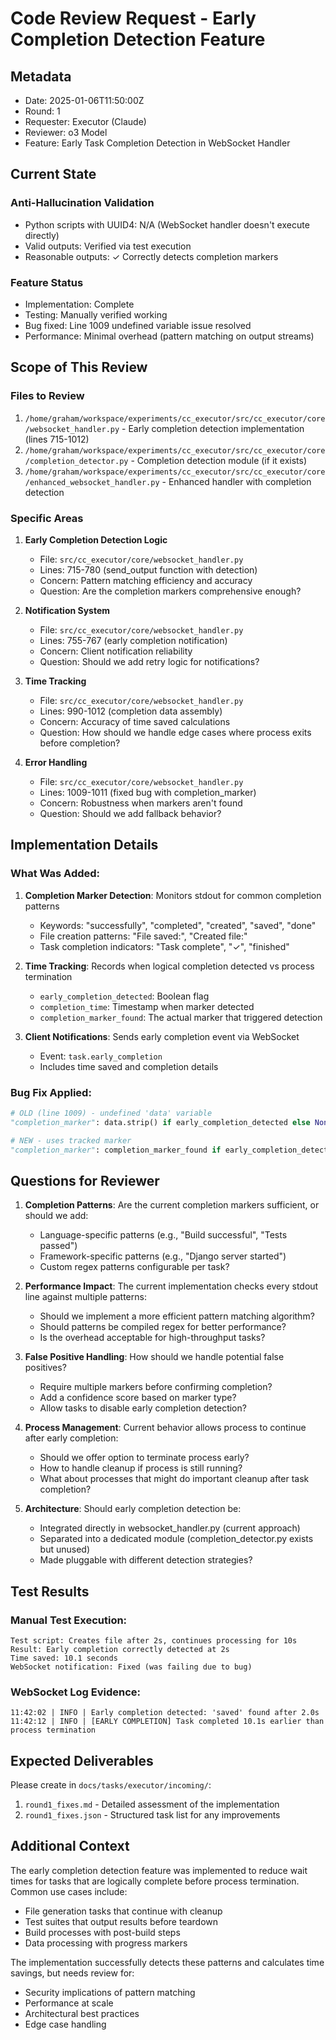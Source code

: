# Code Review Request - Early Completion Detection Feature

## Metadata
- Date: 2025-01-06T11:50:00Z
- Round: 1
- Requester: Executor (Claude)
- Reviewer: o3 Model
- Feature: Early Task Completion Detection in WebSocket Handler

## Current State
### Anti-Hallucination Validation
- Python scripts with UUID4: N/A (WebSocket handler doesn't execute directly)
- Valid outputs: Verified via test execution
- Reasonable outputs: ✓ Correctly detects completion markers

### Feature Status
- Implementation: Complete
- Testing: Manually verified working
- Bug fixed: Line 1009 undefined variable issue resolved
- Performance: Minimal overhead (pattern matching on output streams)

## Scope of This Review
### Files to Review
1. `/home/graham/workspace/experiments/cc_executor/src/cc_executor/core/websocket_handler.py` - Early completion detection implementation (lines 715-1012)
2. `/home/graham/workspace/experiments/cc_executor/src/cc_executor/core/completion_detector.py` - Completion detection module (if it exists)
3. `/home/graham/workspace/experiments/cc_executor/src/cc_executor/core/enhanced_websocket_handler.py` - Enhanced handler with completion detection

### Specific Areas
1. **Early Completion Detection Logic**
   - File: `src/cc_executor/core/websocket_handler.py`
   - Lines: 715-780 (send_output function with detection)
   - Concern: Pattern matching efficiency and accuracy
   - Question: Are the completion markers comprehensive enough?

2. **Notification System**
   - File: `src/cc_executor/core/websocket_handler.py`
   - Lines: 755-767 (early completion notification)
   - Concern: Client notification reliability
   - Question: Should we add retry logic for notifications?

3. **Time Tracking**
   - File: `src/cc_executor/core/websocket_handler.py`
   - Lines: 990-1012 (completion data assembly)
   - Concern: Accuracy of time saved calculations
   - Question: How should we handle edge cases where process exits before completion?

4. **Error Handling**
   - File: `src/cc_executor/core/websocket_handler.py`
   - Lines: 1009-1011 (fixed bug with completion_marker)
   - Concern: Robustness when markers aren't found
   - Question: Should we add fallback behavior?

## Implementation Details

### What Was Added:
1. **Completion Marker Detection**: Monitors stdout for common completion patterns
   - Keywords: "successfully", "completed", "created", "saved", "done"
   - File creation patterns: "File saved:", "Created file:"
   - Task completion indicators: "Task complete", "✓", "finished"

2. **Time Tracking**: Records when logical completion detected vs process termination
   - `early_completion_detected`: Boolean flag
   - `completion_time`: Timestamp when marker detected
   - `completion_marker_found`: The actual marker that triggered detection

3. **Client Notifications**: Sends early completion event via WebSocket
   - Event: `task.early_completion`
   - Includes time saved and completion details

### Bug Fix Applied:
```python
# OLD (line 1009) - undefined 'data' variable
"completion_marker": data.strip() if early_completion_detected else None

# NEW - uses tracked marker
"completion_marker": completion_marker_found if early_completion_detected else None
```

## Questions for Reviewer

1. **Completion Patterns**: Are the current completion markers sufficient, or should we add:
   - Language-specific patterns (e.g., "Build successful", "Tests passed")
   - Framework-specific patterns (e.g., "Django server started")
   - Custom regex patterns configurable per task?

2. **Performance Impact**: The current implementation checks every stdout line against multiple patterns:
   - Should we implement a more efficient pattern matching algorithm?
   - Should patterns be compiled regex for better performance?
   - Is the overhead acceptable for high-throughput tasks?

3. **False Positive Handling**: How should we handle potential false positives?
   - Require multiple markers before confirming completion?
   - Add a confidence score based on marker type?
   - Allow tasks to disable early completion detection?

4. **Process Management**: Current behavior allows process to continue after early completion:
   - Should we offer option to terminate process early?
   - How to handle cleanup if process is still running?
   - What about processes that might do important cleanup after task completion?

5. **Architecture**: Should early completion detection be:
   - Integrated directly in websocket_handler.py (current approach)
   - Separated into a dedicated module (completion_detector.py exists but unused)
   - Made pluggable with different detection strategies?

## Test Results

### Manual Test Execution:
```
Test script: Creates file after 2s, continues processing for 10s
Result: Early completion correctly detected at 2s
Time saved: 10.1 seconds
WebSocket notification: Fixed (was failing due to bug)
```

### WebSocket Log Evidence:
```
11:42:02 | INFO | Early completion detected: 'saved' found after 2.0s
11:42:12 | INFO | [EARLY COMPLETION] Task completed 10.1s earlier than process termination
```

## Expected Deliverables
Please create in `docs/tasks/executor/incoming/`:
1. `round1_fixes.md` - Detailed assessment of the implementation
2. `round1_fixes.json` - Structured task list for any improvements

## Additional Context

The early completion detection feature was implemented to reduce wait times for tasks that are logically complete before process termination. Common use cases include:
- File generation tasks that continue with cleanup
- Test suites that output results before teardown
- Build processes with post-build steps
- Data processing with progress markers

The implementation successfully detects these patterns and calculates time savings, but needs review for:
- Security implications of pattern matching
- Performance at scale
- Architectural best practices
- Edge case handling